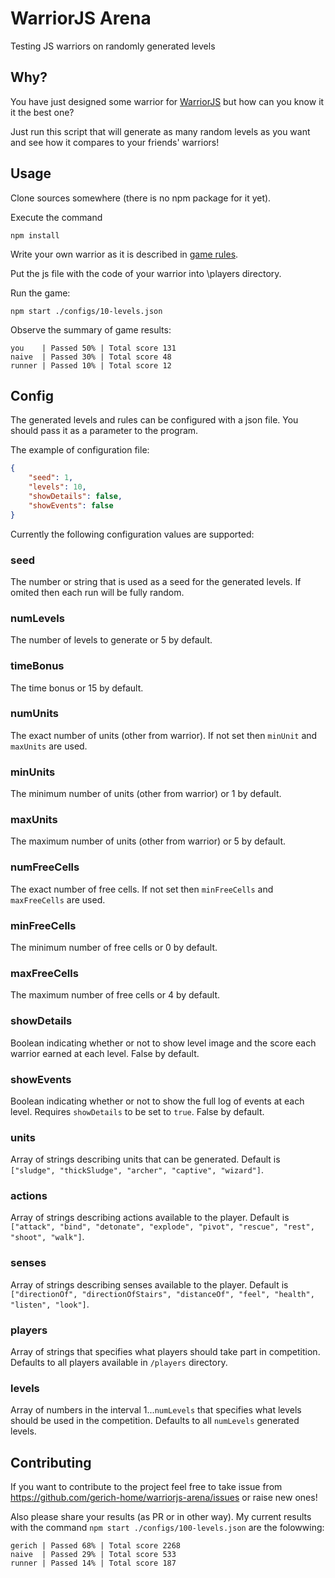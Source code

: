 # WarriorJS Arena
Testing JS warriors on randomly generated levels

## Why?
You have just designed some warrior for [WarriorJS](https://github.com/olistic/warriorjs) but how can you know it it the best one?

Just run this script that will generate as many random levels as you want and see how it compares to your friends' warriors!

## Usage

Clone sources somewhere (there is no npm package for it yet).

Execute the command
```
npm install
```

Write your own warrior as it is described in [game rules](https://github.com/olistic/warriorjs#objective).

Put the js file with the code of your warrior into \players directory.

Run the game:
```
npm start ./configs/10-levels.json
```

Observe the summary of game results:
```
you    | Passed 50% | Total score 131
naive  | Passed 30% | Total score 48
runner | Passed 10% | Total score 12
```

## Config
The generated levels and rules can be configured with a json file.
You should pass it as a parameter to the program.

The example of configuration file:
```json
{
    "seed": 1,
    "levels": 10,
    "showDetails": false,
    "showEvents": false
}
```

Currently the following configuration values are supported:

### seed
The number or string that is used as a seed for the generated levels.
If omited then each run will be fully random.

### numLevels
The number of levels to generate or 5 by default.

### timeBonus
The time bonus or 15 by default.

### numUnits
The exact number of units (other from warrior). If not set then `minUnit` and `maxUnits` are used.

### minUnits
The minimum number of units (other from warrior) or 1 by default.

### maxUnits
The maximum number of units (other from warrior) or 5 by default.

### numFreeCells
The exact number of free cells. If not set then `minFreeCells` and `maxFreeCells` are used.

### minFreeCells
The minimum number of free cells or 0 by default.

### maxFreeCells
The maximum number of free cells or 4 by default.

### showDetails
Boolean indicating whether or not to show level image and the score each warrior earned at each level. False by default.

### showEvents
Boolean indicating whether or not to show the full log of events at each level. Requires `showDetails` to be set to `true`. False by default.

### units
Array of strings describing units that can be generated. Default is `["sludge", "thickSludge", "archer", "captive", "wizard"]`.

### actions
Array of strings describing actions available to the player. Default is `["attack", "bind", "detonate", "explode", "pivot", "rescue", "rest", "shoot", "walk"]`.

### senses
Array of strings describing senses  available to the player. Default is `["directionOf", "directionOfStairs", "distanceOf", "feel", "health", "listen", "look"]`.

### players
Array of strings that specifies what players should take part in competition. Defaults to all players available in `/players` directory.

### levels
Array of numbers in the interval 1...`numLevels` that specifies what levels should be used in the competition. Defaults to all `numLevels` generated levels.

## Contributing
If you want to contribute to the project feel free to take issue from https://github.com/gerich-home/warriorjs-arena/issues or raise new ones!

Also please share your results (as PR or in other way).
My current results with the command `npm start ./configs/100-levels.json` are the folowwing:
```
gerich | Passed 68% | Total score 2268
naive  | Passed 29% | Total score 533
runner | Passed 14% | Total score 187
```
